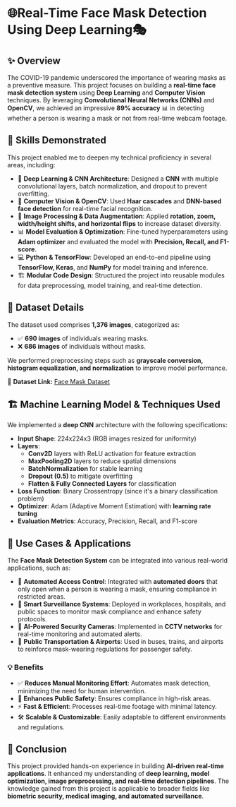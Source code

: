 # 🌐Real-Time Face Mask Detection Using Deep Learning🎭

## ✨ Overview
The COVID-19 pandemic underscored the importance of wearing masks as a preventive measure. This project focuses on building a **real-time face mask detection system** using **Deep Learning** and **Computer Vision** techniques. By leveraging **Convolutional Neural Networks (CNNs)** and **OpenCV**, we achieved an impressive **89% accuracy** 📊 in detecting whether a person is wearing a mask or not from real-time webcam footage.

## 🚀 Skills Demonstrated
This project enabled me to deepen my technical proficiency in several areas, including:

- 🧠 **Deep Learning & CNN Architecture**: Designed a **CNN** with multiple convolutional layers, batch normalization, and dropout to prevent overfitting.
- 🎥 **Computer Vision & OpenCV**: Used **Haar cascades** and **DNN-based face detection** for real-time facial recognition.
- 🔄 **Image Processing & Data Augmentation**: Applied **rotation, zoom, width/height shifts, and horizontal flips** to increase dataset diversity.
- 📊 **Model Evaluation & Optimization**: Fine-tuned hyperparameters using **Adam optimizer** and evaluated the model with **Precision, Recall, and F1-score**.
- 💻 **Python & TensorFlow**: Developed an end-to-end pipeline using **TensorFlow, Keras**, and **NumPy** for model training and inference.
- 🏗 **Modular Code Design**: Structured the project into reusable modules for data preprocessing, model training, and real-time detection.

## 📂 Dataset Details
The dataset used comprises **1,376 images**, categorized as:
- ✅ **690 images** of individuals wearing masks.
- ❌ **686 images** of individuals without masks.

We performed preprocessing steps such as **grayscale conversion, histogram equalization, and normalization** to improve model performance.

🔗 **Dataset Link:** [Face Mask Dataset](https://www.kaggle.com/datasets/vijaykumar1799/face-mask-detection)

## 🏗 Machine Learning Model & Techniques Used
We implemented a **deep CNN** architecture with the following specifications:

- **Input Shape**: 224x224x3 (RGB images resized for uniformity)
- **Layers**:
  - **Conv2D** layers with ReLU activation for feature extraction
  - **MaxPooling2D** layers to reduce spatial dimensions
  - **BatchNormalization** for stable learning
  - **Dropout (0.5)** to mitigate overfitting
  - **Flatten & Fully Connected Layers** for classification
- **Loss Function**: Binary Crossentropy (since it's a binary classification problem)
- **Optimizer**: Adam (Adaptive Moment Estimation) with **learning rate tuning**
- **Evaluation Metrics**: Accuracy, Precision, Recall, and F1-score

## 🔧 Use Cases & Applications
The **Face Mask Detection System** can be integrated into various real-world applications, such as:

- 🚪 **Automated Access Control**: Integrated with **automated doors** that only open when a person is wearing a mask, ensuring compliance in restricted areas.
- 🏢 **Smart Surveillance Systems**: Deployed in workplaces, hospitals, and public spaces to monitor mask compliance and enhance safety protocols.
- 🎥 **AI-Powered Security Cameras**: Implemented in **CCTV networks** for real-time monitoring and automated alerts.
- 🚆 **Public Transportation & Airports**: Used in buses, trains, and airports to reinforce mask-wearing regulations for passenger safety.

### 💡 Benefits
- ✅ **Reduces Manual Monitoring Effort**: Automates mask detection, minimizing the need for human intervention.
- 🎯 **Enhances Public Safety**: Ensures compliance in high-risk areas.
- ⚡ **Fast & Efficient**: Processes real-time footage with minimal latency.
- 🛠 **Scalable & Customizable**: Easily adaptable to different environments and regulations.

## 🎯 Conclusion
This project provided hands-on experience in building **AI-driven real-time applications**. It enhanced my understanding of **deep learning, model optimization, image preprocessing, and real-time detection pipelines**. The knowledge gained from this project is applicable to broader fields like **biometric security, medical imaging, and automated surveillance**.
